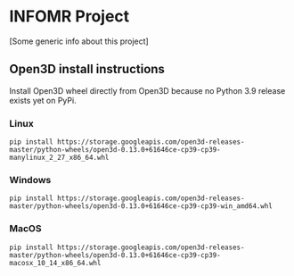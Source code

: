 # INFOMR Project

[Some generic info about this project]



## Open3D install instructions

Install Open3D wheel directly from Open3D because no Python 3.9 release exists yet on PyPi.

### Linux
```pip install https://storage.googleapis.com/open3d-releases-master/python-wheels/open3d-0.13.0+61646ce-cp39-cp39-manylinux_2_27_x86_64.whl```

### Windows
```pip install https://storage.googleapis.com/open3d-releases-master/python-wheels/open3d-0.13.0+61646ce-cp39-cp39-win_amd64.whl```

### MacOS
```pip install https://storage.googleapis.com/open3d-releases-master/python-wheels/open3d-0.13.0+61646ce-cp39-cp39-macosx_10_14_x86_64.whl```
